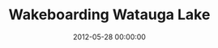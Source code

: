 ---
layout: post
date:   2012-05-28 00:00:00
title: Wakeboarding Watauga Lake
categories: fun
picture: /assets/fun/wataugalake.jpg
summary: May 28, 2012</br>Cross-Country Graduation Road Trip</br>Wakeboarding Watauga Lake, TN
---